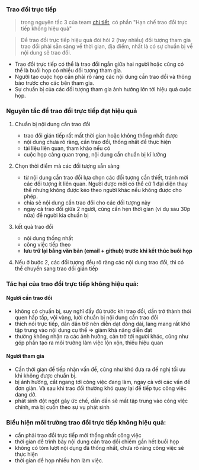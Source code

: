 ### Trao đổi trực tiếp
> trong nguyên tắc 3 của team [chi tiết](https://github.com/easywebhub/tasks), có phần "Hạn chế trao đổi trực tiếp không hiệu quả" 

> Để trao đổi trực tiếp hiệu quả đòi hỏi 2 (hay nhiều) đối tượng tham gia trao đổi phải sẵn sàng về thời gian, địa điểm, nhất là có sự chuẩn bị về nội dung sẽ trao đổi.

- Trao đổi trực tiếp có thể là trao đổi ngắn giữa hai người hoặc cũng có thể là buổi họp có nhiều đối tượng tham gia.
- Người tạo cuộc họp cần phải rõ ràng các nội dung cần trao đổi và thông báo trước cho các bên tham gia. 
- Sự chuẩn bị của các đối tượng tham gia ảnh hưởng lớn tới hiệu quả cuộc họp.

### Nguyên tắc để trao đổi trực tiếp đạt hiệu quả

1. Chuẩn bị nội dung cần trao đổi
   - trao đổi gián tiếp rất mất thời gian hoặc không thống nhất được
   - nội dung chưa rõ ràng, cần trao đổi, thống nhất để thực hiện
   - tài liệu liên quan, tham khảo nếu có
   - cuộc họp càng quan trọng, nội dung cần chuẩn bị kĩ lưỡng 

2. Chọn thời điểm mà các đối tượng sẵn sàng 
   - từ nội dung cần trao đổi lựa chọn các đối tượng cần thiết, tránh mời các đối tượng ít liên quan.
    Người được mời có thể cứ 1 đại diện thay thế nhưng không được kéo theo người khác nếu không được cho phép.
   - chia sẻ nội dung cần trao đổi cho các đối tượng này
   - ngay cả trao đổi giữa 2 người, cũng cần hẹn thời gian (ví dụ sau 30p nữa) để người kia chuẩn bị
  
3. kết quả trao đổi
   - nội dung thống nhất 
   - công việc tiếp theo
   - **lưu trữ lại bằng văn bản (email + github) trước khi kết thúc buổi họp**

4. Nếu ở bước 2, các đối tượng đều rõ ràng các nội dung trao đổi, thì có thể chuyển sang trao đổi gián tiếp


### Tác hại của trao đổi trực tiếp không hiệu quả:
#### Người cần trao đổi
  - không có chuẩn bị, suy nghĩ đầy đủ trước khi trao đổi, dần trở thành thói quen hấp tấp, vội vàng, lười chuẩn bị nội dung cần trao đổi
  - thích nói trực tiếp, dần dần trở nên diễn dạt dông dài, lang mang rất khó tập trung vào nội dung cụ thể => giảm khả năng diễn đạt 
  - thường không nhận ra các ảnh hưởng, cản trở tới người khác, cũng như góp phần tạo ra môi trường làm việc lộn xộn, thiếu hiệu quan

#### Người tham gia
  - Cần thời gian để tiếp nhận vấn đề, cũng như khó đưa ra đề nghị tối ưu khi không được chuẩn bị.
  - bị ảnh hưởng, cắt ngang tới công việc đang làm, ngay cả với các vấn đề đơn giản. Và sau khi trao đổi thường khó quay lại để tiếp tục công việc dang dở.
  - phát sinh đột ngột gây ức chế, dần dần sẽ mất tập trung vào công việc chính, mà bị cuốn theo sự vụ phát sinh 
  
### Biểu hiện môi trường trao đổi trực tiếp không hiệu quả:
  - cần phải trao đổi trực tiếp mới thống nhất công việc
  - thời gian để trình bày nội dung cần trao đổi chiếm gần hết buổi họp
  - không có tóm lượt nội dụng đã thống nhất, chưa rõ ràng công việc sẽ thực hiện
  - thời gian để họp nhiều hơn làm việc.
  
